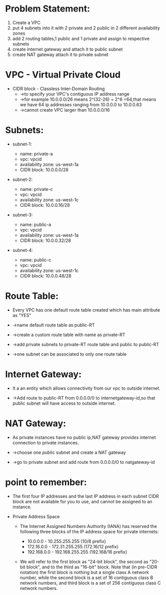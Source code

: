 # Problem Statement:
1. Create a VPC 
2. put 4 subnets into it with 2 private and 2 public in 2 different availability zones
3. add 2 routing tables,1 public and 1 private and assign to respective subnets
4. create internet gateway and attach it to public subnet 
5. create NAT gateway attach it to private subnet

# VPC - Virtual Private Cloud
* CIDR block - Classless Inter-Domain Routing
    * ->to specify your VPC's contiguous IP address range 
    * ->for example 10.0.0.0/26 means 2^(32-26)  = 2^6 =64,that means we have 64 ip  addresses ranging from 10.0.0.0 to 10.0.0.63
    * ->cannot create VPC larger than 10.0.0.0/16

# Subnets:

* subnet-1:
    * name: private-a
    * vpc: vpcid
    * availability zone: us-west-1a
    * CIDR block: 10.0.0.0/28

* subnet-2:
    * name: private-c
    * vpc: vpcid
    * availability zone: us-west-1c
    * CIDR block: 10.0.0.16/28

* subnet-3:
    * name: public-a
    * vpc: vpcid
    * availability zone: us-west-1a
    * CIDR block: 10.0.0.32/28

* subnet-4:
    * name: public-c
    * vpc: vpcid
    * availability zone: us-west-1c
    * CIDR block: 10.0.0.48/28

# Route Table:
* Every VPC has one default route table created which has main attribute as "YES"

* ->name default route table as public-RT
* ->create a custom route table with name as private-RT
* ->add private subnets to private-RT route table and public to public-RT
* ->one subnet can be associated to only one route table

# Internet Gateway:
* It a an entity which allows connectivity from our vpc to outside internet.

* ->Add route to public-RT from 0.0.0.0/0 to internetgateway-id,so that public subnet will have access to outside internet.

# NAT Gateway:
* As private instances have no public ip,NAT gateway provides internet connection to private instances.

* ->choose one public subnet and create a NAT gateway
* ->go to private subnet and add route from 0.0.0.0/0 to natgateway-id

# point to remember:

* The first four IP addresses and the last IP address in each subnet CIDR block are not available for you to use, and cannot be assigned to an instance. 

* Private Address Space

    * The Internet Assigned Numbers Authority (IANA) has reserved the
        following three blocks of the IP address space for private internets:
        
        * 10.0.0.0        -   10.255.255.255  (10/8 prefix)
        * 172.16.0.0      -   172.31.255.255  (172.16/12 prefix)
        * 192.168.0.0     -   192.168.255.255 (192.168/16 prefix)

   * We will refer to the first block as "24-bit block", the second as
   "20-bit block", and to the third as "16-bit" block. Note that (in
   pre-CIDR notation) the first block is nothing but a single class A
   network number, while the second block is a set of 16 contiguous
   class B network numbers, and third block is a set of 256 contiguous
   class C network numbers.